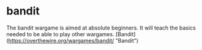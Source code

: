 # bandit
The bandit wargame is aimed at absolute beginners. It will teach the basics needed to be able to play other wargames.
[Bandit] (https://overthewire.org/wargames/bandit/ "Bandit")
<!--stackedit_data:
eyJoaXN0b3J5IjpbMTE1MjkxMjE3Nl19
-->